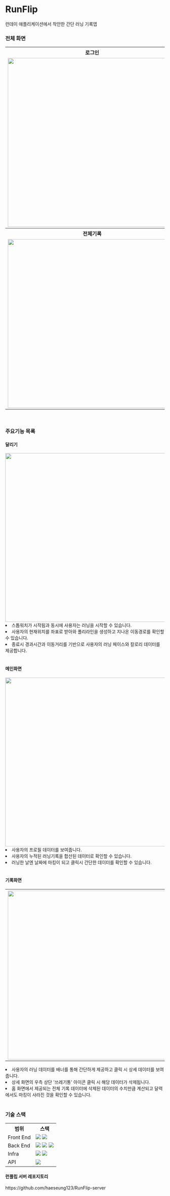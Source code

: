 # RunFlip
런데이 애플리케이션에서 착안한 간단 러닝 기록앱

<h3>전체 화면</h3>
<table>
  <th>로그인</th>
  <th>메인</th>
  <th>달리기</th>
  <tr>
    <td>
      <img src="https://github.com/haeseung123/RunFlip/assets/106800437/7a0fdbc0-2256-445f-8174-fe0545b1a29e" widt="246" height="533">
    </td>
    <td>
      <img src="https://github.com/haeseung123/RunFlip/assets/106800437/6561a4f5-ca5e-4bda-b39f-f674ec75d55f" widt="246" height="533">
    </td>
    <td>
      <img src="https://github.com/haeseung123/RunFlip/assets/106800437/66342da2-c844-452d-ace1-ccfdad029fc4" widt="246" height="533">
    </td>
  </tr>
  <th>전체기록</th>
  <th>상세기록</th>
  <th>마이페이지</th>
  <tr>
    <td>
      <img src="https://github.com/haeseung123/RunFlip/assets/106800437/ce88a51c-02b4-44a3-974e-1a1c1410f4c0" widt="246" height="533">
    </td>
    <td>
      <img src="https://github.com/haeseung123/RunFlip/assets/106800437/124a5210-7cf2-48be-a130-9fafa679573c" widt="246" height="533">
    </td>
    <td>
      <img src="https://github.com/haeseung123/RunFlip/assets/106800437/1c2d9a8b-d168-431c-a803-0578a76d9da8" widt="246" height="533">
    </td>
  </tr>
</table>

<br>

<h3>주요기능 목록</h3>
<h4>달리기</h4>
<img src="https://github.com/haeseung123/RunFlip/assets/106800437/f9f236fd-289b-4b2f-86b6-8f89b95ca678" widt="246" height="533">
<li>스톱워치가 시작됨과 동시에 사용자는 러닝을 시작할 수 있습니다.</li>
<li>사용자의 현재위치를 좌표로 받아와 폴리라인을 생성하고 지나온 이동경로를 확인할 수 있습니다.</li>
<li>종료시 경과시간과 이동거리를 기반으로 사용자의 러닝 페이스와 칼로리 데이터를 제공합니다.</li>

<br>

<h4>메인화면</h4>
<img src="https://github.com/haeseung123/RunFlip/assets/106800437/909db329-bf07-4d90-a926-acd14cefac06" widt="246" height="533">
<li>사용자의 프로필 데이터를 보여줍니다.</li>
<li>사용자의 누적된 러닝기록을 합산된 데이터로 확인할 수 있습니다.</li>
<li>러닝한 날엔 날짜에 마킹이 되고 클릭시 간단한 데이터를 확인할 수 있습니다.</li>

<br>

<h4>기록화면</h4>
<table>
  <th>
    <img src="https://github.com/haeseung123/RunFlip/assets/106800437/983ce151-9112-4020-92a7-4ca8ec55143d" widt="246" height="533">
  </th>
  <th></th>
  <th>
    <img src="https://github.com/haeseung123/RunFlip/assets/106800437/8cf37aaf-08af-4d60-bad9-cd0b4a5f3186" widt="246" height="533">
  </th>
</table>
<li>사용자의 러닝 데이터를 배너를 통해 간단하게 제공하고 클릭 시 상세 데이터를 보여줍니다.</li>
<li>상세 화면의 우측 상단 '쓰레기통' 아이콘 클릭 시 해당 데이터가 삭제됩니다.</li>
<li>홈 화면에서 제공되는 전체 기록 데이터에 삭제된 데이터의 수치만큼 계산되고 달력에서도 마킹이 사라진 것을 확인할 수 있습니다.</li>

<br>

<h3>기술 스택</h3>
<table>
  <th>범위</th>
  <th>스택</th>
  <tr>
    <td>Front End</td>
    <td>
      <img src="https://img.shields.io/badge/React Native-61DAFB?style=flat&logo=react&logoColor=white"/>
      <img src="https://img.shields.io/badge/expo-000020?style=flat&logo=expo&logoColor=white"/>
    </td>
  </tr>
  <tr>
    <td>Back End</td>
    <td>
      <img src="https://img.shields.io/badge/TypeScript-3178C6?style=flat&logo=TypeScript&logoColor=white"/>
      <img src="https://img.shields.io/badge/express-000000?style=flat&logo=express&logoColor=white"/>
      <img src="https://img.shields.io/badge/firebase-FFCA28?style=flat&logo=firebase&logoColor=white"/>
    </td>
  </tr>
  <tr>
    <td>Infra</td>
    <td>
      <img src="https://img.shields.io/badge/amazonaws-232F3E?style=flat&logo=amazonaws&logoColor=white"/>
      <img src="https://img.shields.io/badge/ubuntu-E95420?style=flat&logo=ubuntu&logoColor=white"/>
    </td>
  <tr>
    <td>API</td>
    <td>
      <img src="https://img.shields.io/badge/googlemaps-4285F4?style=flat&logo=googlemaps&logoColor=white"/>
    </td>
  </tr>
</table>

<h4>런플립 서버 레포지토리</h4>
https://github.com/haeseung123/RunFlip-server
